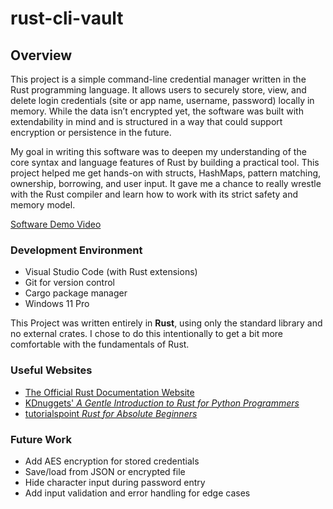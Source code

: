 # rust-cli-vault

## Overview

This project is a simple command-line credential manager written in the Rust programming language. It allows users to securely store, view, and delete login credentials (site or app name, username, password) locally in memory. While the data isn’t encrypted yet, the software was built with extendability in mind and is structured in a way that could support encryption or persistence in the future.

My goal in writing this software was to deepen my understanding of the core syntax and language features of Rust by building a practical tool. This project helped me get hands-on with structs, HashMaps, pattern matching, ownership, borrowing, and user input. It gave me a chance to really wrestle with the Rust compiler and learn how to work with its strict safety and memory model.

[Software Demo Video](https://youtu.be/dZSEXUIQ9iI)


### Development Environment

- Visual Studio Code (with Rust extensions)
- Git for version control
- Cargo package manager
- Windows 11 Pro


This Project was written entirely in **Rust**, using only the standard library and no external crates. I chose to do this intentionally to get a bit more comfortable with the fundamentals of Rust.


### Useful Websites
- [The Official Rust Documentation Website](https://doc.rust-lang.org/stable/)
- [KDnuggets' *A Gentle Introduction to Rust for Python Programmers*](https://www.kdnuggets.com/gentle-introduction-rust-python-programmers)
- [tutorialspoint *Rust for Absolute Beginners*](https://www.tutorialspoint.com/rust/index.htm)


### Future Work

- Add AES encryption for stored credentials
- Save/load from JSON or encrypted file
- Hide character input during password entry
- Add input validation and error handling for edge cases